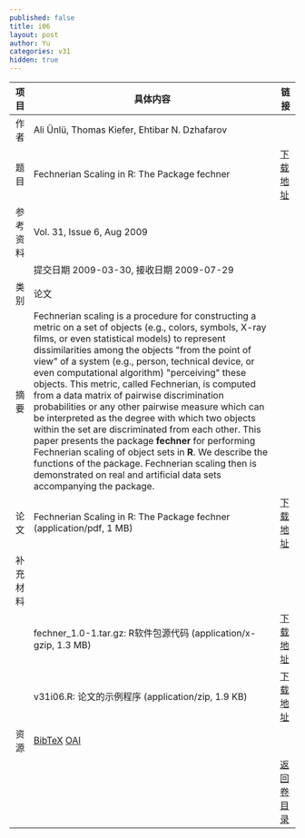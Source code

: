 ```yaml
---
published: false
title: i06
layout: post
author: Yu
categories: v31
hidden: true
---
```


| 项目 | 具体内容 | 链接 |
|---:|---|---|
| 作者 | Ali Ünlü, Thomas Kiefer, Ehtibar N. Dzhafarov| |
| 题目 |Fechnerian Scaling in R: The Package fechner | [下载地址](http://www.jstatsoft.org/v31/i06/paper) |
| 参考资料 |Vol. 31, Issue 6, Aug 2009 | |
| | 提交日期 2009-03-30, 接收日期 2009-07-29| | 
| 类别 | 论文| |
| 摘要 | Fechnerian scaling is a procedure for constructing a metric on a set of objects (e.g., colors, symbols, X-ray films, or even statistical models) to represent dissimilarities among the objects "from the point of view" of a system (e.g., person, technical device, or even computational algorithm) "perceiving" these objects. This metric, called Fechnerian, is computed from a data matrix of pairwise discrimination probabilities or any other pairwise measure which can be interpreted as the degree with which two objects within the set are discriminated from each other. This paper presents the package <b>fechner</b> for performing Fechnerian scaling of object sets in <b>R</b>. We describe the functions of the package. Fechnerian scaling then is demonstrated on real and artificial data sets accompanying the package.| |
| 论文 | Fechnerian Scaling in R: The Package fechner  (application/pdf, 1 MB)| [下载地址](http://www.jstatsoft.org/v31/i06/paper) |
| 补充材料 | | |
| |fechner_1.0-1.tar.gz: R软件包源代码  (application/x-gzip, 1.3 MB)|  [下载地址](http://www.jstatsoft.org/v31/i06/supp/1) |
| |v31i06.R: 论文的示例程序  (application/zip, 1.9 KB)|  [下载地址](http://www.jstatsoft.org/v31/i06/supp/2) |
| 资源 | [BibTeX](http://www.jstatsoft.org/v31/i06/bibtex) [OAI](http://www.jstatsoft.org/oai?verb=GetRecord&identifier=oai.jstatsoft/v31/i06&prefix=oai_dc)| |
| |  | [返回卷目录]({{site.baseurl}}/volume/v31.html) |